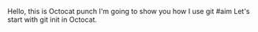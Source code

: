Hello, this is Octocat punch
I'm going to show you how I use git #aim
Let's start with git init in Octocat.
